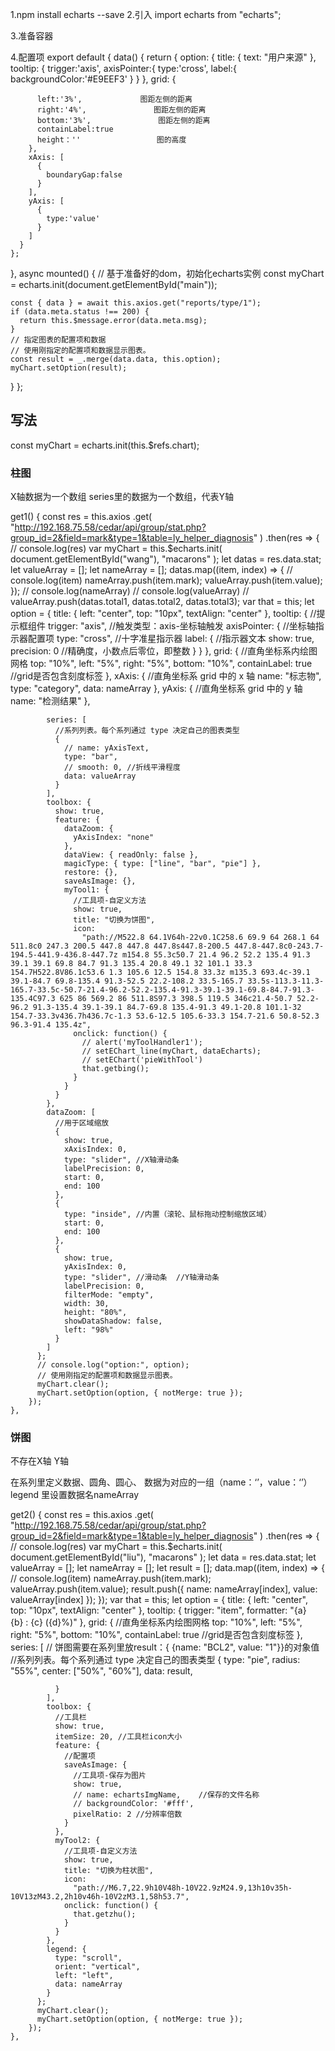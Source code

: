 





1.npm install echarts --save
2.引入 import echarts from "echarts";

3.准备容器

4.配置项
export default {
  data() {
    return {
      option: {
          <!-- 标题 -->
        title: {
          text: "用户来源"
        },
        <!-- 一些小功能下载切换 -->
        tooltip: {
          trigger:'axis',
          axisPointer:{
            type:'cross',
            label:{
              backgroundColor:'#E9EEF3'
            }
          }
        },
        <!-- 位置设置 ，依赖于包裹容器-->
        grid: {
           
          left:'3%',             图距左侧的距离
          right:'4%',               图距左侧的距离
          bottom:'3%',               图距左侧的距离
          containLabel:true     
          height：''                 图的高度
        },
        xAxis: [
          {
            boundaryGap:false
          }
        ],
        yAxis: [
          {
            type:'value'
          }
        ]
      }
    };
  },
  async mounted() {
    // 基于准备好的dom，初始化echarts实例
    const myChart = echarts.init(document.getElementById("main"));

    const { data } = await this.axios.get("reports/type/1");
    if (data.meta.status !== 200) {
      return this.$message.error(data.meta.msg);
    }
    // 指定图表的配置项和数据
    // 使用刚指定的配置项和数据显示图表。
    const result = _.merge(data.data, this.option);
    myChart.setOption(result);
  }
};



## 写法
<div ref="chart"> </div>
const myChart = echarts.init(this.$refs.chart);



### 柱图
X轴数据为一个数组
series里的数据为一个数组，代表Y轴


get1() {
      const res = this.axios
        .get(
          "http://192.168.75.58/cedar/api/group/stat.php?group_id=2&field=mark&type=1&table=ly_helper_diagnosis"
        )
        .then(res => {
          // console.log(res)
          var myChart = this.$echarts.init(
            document.getElementById("wang"),
            "macarons"
          );
          let datas = res.data.stat;
          let valueArray = [];
          let nameArray = [];
          datas.map((item, index) => {
            // console.log(item)
            nameArray.push(item.mark);
            valueArray.push(item.value);
          });
          // console.log(nameArray)
          // console.log(valueArray)
          // valueArray.push(datas.total1, datas.total2, datas.total3);
          var that = this;
          let option = {
            title: {
              left: "center",
              top: "10px",
              textAlign: "center"
            },
            tooltip: {
              //提示框组件
              trigger: "axis", //触发类型：axis-坐标轴触发
              axisPointer: {
                //坐标轴指示器配置项
                type: "cross", //十字准星指示器
                label: {
                  //指示器文本
                  show: true,
                  precision: 0 //精确度，小数点后零位，即整数
                }
              }
            },
            grid: {
              //直角坐标系内绘图网格
              top: "10%",
              left: "5%",
              right: "5%",
              bottom: "10%",
              containLabel: true //grid是否包含刻度标签
            },
            xAxis: {
              //直角坐标系 grid 中的 x 轴
              name: "标志物",
              type: "category",
              data: nameArray
            },
            yAxis: {
              //直角坐标系 grid 中的 y 轴
              name: "检测结果"
            },

            series: [
              //系列列表。每个系列通过 type 决定自己的图表类型
              {
                // name: yAxisText,
                type: "bar",
                // smooth: 0, //折线平滑程度
                data: valueArray
              }
            ],
            toolbox: {
              show: true,
              feature: {
                dataZoom: {
                  yAxisIndex: "none"
                },
                dataView: { readOnly: false },
                magicType: { type: ["line", "bar", "pie"] },
                restore: {},
                saveAsImage: {},
                myTool1: {
                  //工具项-自定义方法
                  show: true,
                  title: "切换为饼图",
                  icon:
                    "path://M522.8 64.1V64h-22v0.1C258.6 69.9 64 268.1 64 511.8c0 247.3 200.5 447.8 447.8 447.8s447.8-200.5 447.8-447.8c0-243.7-194.5-441.9-436.8-447.7z m154.8 55.3c50.7 21.4 96.2 52.2 135.4 91.3 39.1 39.1 69.8 84.7 91.3 135.4 20.8 49.1 32 101.1 33.3 154.7H522.8V86.1c53.6 1.3 105.6 12.5 154.8 33.3z m135.3 693.4c-39.1 39.1-84.7 69.8-135.4 91.3-52.5 22.2-108.2 33.5-165.7 33.5s-113.3-11.3-165.7-33.5c-50.7-21.4-96.2-52.2-135.4-91.3-39.1-39.1-69.8-84.7-91.3-135.4C97.3 625 86 569.2 86 511.8S97.3 398.5 119.5 346c21.4-50.7 52.2-96.2 91.3-135.4 39.1-39.1 84.7-69.8 135.4-91.3 49.1-20.8 101.1-32 154.7-33.3v436.7h436.7c-1.3 53.6-12.5 105.6-33.3 154.7-21.6 50.8-52.3 96.3-91.4 135.4z",
                  onclick: function() {
                    // alert('myToolHandler1');
                    // setEChart_line(myChart, dataEcharts);
                    // setEChart('pieWithTool')
                    that.getbing();
                  }
                }
              }
            },
            dataZoom: [
              //用于区域缩放
              {
                show: true,
                xAxisIndex: 0,
                type: "slider", //X轴滑动条
                labelPrecision: 0,
                start: 0,
                end: 100
              },
              {
                type: "inside", //内置（滚轮、鼠标拖动控制缩放区域）
                start: 0,
                end: 100
              },
              {
                show: true,
                yAxisIndex: 0,
                type: "slider", //滑动条  //Y轴滑动条
                labelPrecision: 0,
                filterMode: "empty",
                width: 30,
                height: "80%",
                showDataShadow: false,
                left: "98%"
              }
            ]
          };
          // console.log("option:", option);
          // 使用刚指定的配置项和数据显示图表。
          myChart.clear();
          myChart.setOption(option, { notMerge: true });
        });
    },





### 饼图


不存在X轴  Y轴

在系列里定义数据、圆角、圆心、
数据为对应的一组（name：‘’，value：‘’）
legend  里设置数据名nameArray


get2() {
      const res = this.axios
        .get(
          "http://192.168.75.58/cedar/api/group/stat.php?group_id=2&field=mark&type=1&table=ly_helper_diagnosis"
        )
        .then(res => {
          // console.log(res)
          var myChart = this.$echarts.init(
            document.getElementById("liu"),
            "macarons"
          );
          let data = res.data.stat;
          let valueArray = [];
          let nameArray = [];
          let result = [];
          data.map((item, index) => {
            // console.log(item)
            nameArray.push(item.mark);
            valueArray.push(item.value);
            result.push({
              name: nameArray[index],
              value: valueArray[index]
            });
          });
          var that = this;
          let option = {
            title: {
              left: "center",
              top: "10px",
              textAlign: "center"
            },
            tooltip: {
              trigger: "item",
              formatter: "{a} <br/>{b} : {c} ({d}%)"
            },
            grid: {
              //直角坐标系内绘图网格
              top: "10%",
              left: "5%",
              right: "5%",
              bottom: "10%",
              containLabel: true //grid是否包含刻度标签
            },
            series: [
              // 饼图需要在系列里放result：{ {name: "BCL2", value: "1"}}的对象值
              //系列列表。每个系列通过 type 决定自己的图表类型
              {
                type: "pie",
                radius: "55%",
                center: ["50%", "60%"],
                data: result,
                
              }
            ],
            toolbox: {
              //工具栏
              show: true,
              itemSize: 20, //工具栏icon大小
              feature: {
                //配置项
                saveAsImage: {
                  //工具项-保存为图片
                  show: true,
                  // name: echartsImgName,    //保存的文件名称
                  // backgroundColor: '#fff',
                  pixelRatio: 2 //分辨率倍数
                }
              },
              myTool2: {
                //工具项-自定义方法
                show: true,
                title: "切换为柱状图",
                icon:
                  "path://M6.7,22.9h10V48h-10V22.9zM24.9,13h10v35h-10V13zM43.2,2h10v46h-10V2zM3.1,58h53.7",
                onclick: function() {
                  that.getzhu();
                }
              }
            },
            legend: {
              type: "scroll",
              orient: "vertical",
              left: "left",
              data: nameArray
            }
          };
          myChart.clear();
          myChart.setOption(option, { notMerge: true });
        });
    },
